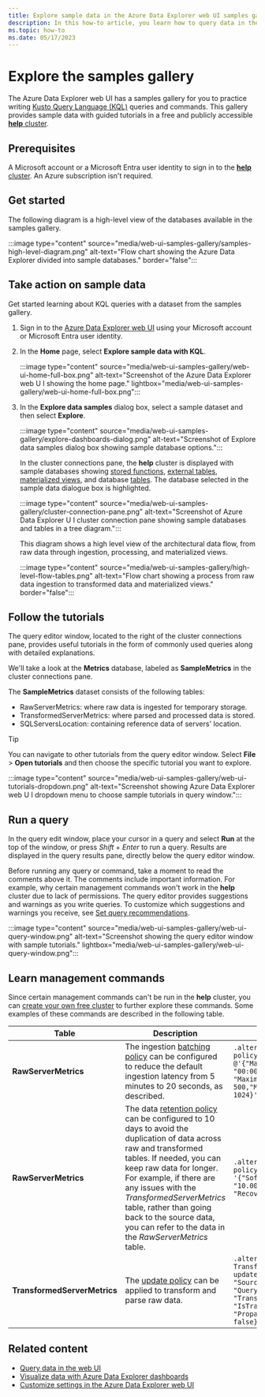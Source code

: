 ```yaml
---
title: Explore sample data in the Azure Data Explorer web UI samples gallery
description: In this how-to article, you learn how to query data in the samples gallery in the Azure Data Explorer web UI.
ms.topic: how-to
ms.date: 05/17/2023
---
```

# Explore the samples gallery

The Azure Data Explorer web UI has a samples gallery for you to practice writing [Kusto Query Language (KQL)](kusto/query/index.md) queries and commands. This gallery provides sample data with guided tutorials in a free and publicly accessible [**help** cluster](https://dataexplorer.azure.com/clusters/help).

## Prerequisites

A Microsoft account or a Microsoft Entra user identity to sign in to the [**help** cluster](https://dataexplorer.azure.com/clusters/help). An Azure subscription isn't required.

## Get started

The following diagram is a high-level view of the databases available in the samples gallery.

:::image type="content" source="media/web-ui-samples-gallery/samples-high-level-diagram.png" alt-text="Flow chart showing the Azure Data Explorer divided into sample databases." border="false":::

## Take action on sample data

Get started learning about KQL queries with a dataset from the samples gallery.

1. Sign in to the [Azure Data Explorer web UI](https://dataexplorer.azure.com/home) using your Microsoft account or Microsoft Entra user identity.

1. In the **Home** page, select **Explore sample data with KQL**.

    :::image type="content" source="media/web-ui-samples-gallery/web-ui-home-full-box.png" alt-text="Screenshot of the Azure Data Explorer web U I showing the home page." lightbox="media/web-ui-samples-gallery/web-ui-home-full-box.png":::

1. In the **Explore data samples** dialog box, select a sample dataset and then select **Explore**.

    :::image type="content" source="media/web-ui-samples-gallery/explore-dashboards-dialog.png" alt-text="Screenshot of Explore data samples dialog box showing sample database options.":::

    In the cluster connections pane, the **help** cluster is displayed with sample databases showing [stored functions](kusto/query/schema-entities/stored-functions.md), [external tables](kusto/query/schema-entities/external-tables.md), [materialized views](kusto/management/materialized-views/materialized-view-overview.md), and database [tables](kusto/query/schema-entities/tables.md). The database selected in the sample data dialogue box is highlighted.

    :::image type="content" source="media/web-ui-samples-gallery/cluster-connection-pane.png" alt-text="Screenshot of Azure Data Explorer U I cluster connection pane showing sample databases and tables in a tree diagram.":::

    This diagram shows a high level view of the architectural data flow, from raw data through ingestion, processing, and materialized views.

    :::image type="content" source="media/web-ui-samples-gallery/high-level-flow-tables.png" alt-text="Flow chart showing a process from raw data ingestion to transformed data and materialized views." border="false":::

## Follow the tutorials

The query editor window, located to the right of the cluster connections pane, provides useful tutorials in the form of commonly used queries along with detailed explanations.

We'll take a look at the **Metrics** database, labeled as **SampleMetrics** in the cluster connections pane.

The **SampleMetrics** dataset consists of the following tables:

* RawServerMetrics: where raw data is ingested for temporary storage.
* TransformedServerMetrics: where parsed and processed data is stored.
* SQLServersLocation: containing reference data of servers' location.

> [!TIP]
> You can navigate to other tutorials from the query editor window. Select **File** > **Open tutorials** and then choose the specific tutorial you want to explore.
>
> :::image type="content" source="media/web-ui-samples-gallery/web-ui-tutorials-dropdown.png" alt-text="Screenshot showing Azure Data Explorer web U I dropdown menu to choose sample tutorials in query window.":::

## Run a query

In the query edit window, place your cursor in a query and select **Run** at the top of the window, or press *Shift* + *Enter* to run a query. Results are displayed in the query results pane, directly below the query editor window.

Before running any query or command, take a moment to read the comments above it. The comments include important information. For example, why certain management commands won't work in the **help** cluster due to lack of permissions. The query editor provides suggestions and warnings as you write queries. To customize which suggestions and warnings you receive, see [Set query recommendations](web-customize-settings.md#set-query-recommendations).

:::image type="content" source="media/web-ui-samples-gallery/web-ui-query-window.png" alt-text="Screenshot showing the query editor window with sample tutorials." lightbox="media/web-ui-samples-gallery/web-ui-query-window.png":::

## Learn management commands

Since certain management commands can't be run in the **help** cluster, you can [create your own free cluster](start-for-free-web-ui.md) to further explore these commands. Some examples of these commands are described in the following table.

| Table | Description | Command |
|--|--|--|
| **RawServerMetrics** | The ingestion [batching policy](kusto/management/batching-policy.md) can be configured to reduce the default ingestion latency from 5 minutes to 20 seconds, as described. | `.alter table RawServerMetrics policy ingestionbatching @'{"MaximumBatchingTimeSpan": "00:00:20", "MaximumNumberOfItems": 500,"MaximumRawDataSizeMB": 1024}'` |
| **RawServerMetrics** | The data [retention policy](kusto/management/retention-policy.md) can be configured to 10 days to avoid the duplication of data across raw and transformed tables. If needed, you can keep raw data for longer. For example, if there are any issues with the *TransformedServerMetrics* table, rather than going back to the source data, you can refer to the data in the *RawServerMetrics* table. | `.alter table RawServerMetrics policy retention '{"SoftDeletePeriod": "10.00:00:00", "Recoverability": "Enabled"}'` |
| **TransformedServerMetrics** | The [update policy](kusto/management/update-policy.md) can be applied to transform and parse raw data. | `.alter table TransformedServerMetrics policy update @'[{"IsEnabled": true, "Source": "RawServerMetrics", "Query": "Transform_RawServerMetrics()", "IsTransactional": true, "PropagateIngestionProperties": false}]'` |

## Related content

* [Query data in the web UI](web-ui-query-overview.md)
* [Visualize data with Azure Data Explorer dashboards](azure-data-explorer-dashboards.md)
* [Customize settings in the Azure Data Explorer web UI](web-customize-settings.md)
